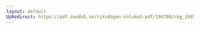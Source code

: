 ```yaml
---
layout: default
UpRedirect: https://pdf.swedeb.se/riksdagen-volumeG-pdf/199798/reg_199798/reg_199798_0370.pdf
---
```

